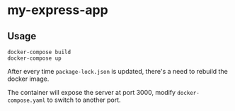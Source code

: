# my-express-app

## Usage

```
docker-compose build
docker-compose up
```

After every time `package-lock.json` is updated, there's a need to rebuild 
the docker image.

The container will expose the server at port 3000, modify 
`docker-compose.yaml` to switch to another port.
